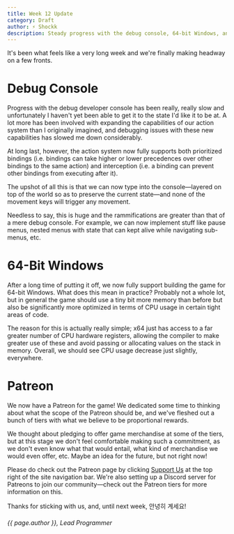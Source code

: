 ```yaml
---
title: Week 12 Update
category: Draft
author: ⚡ Shockk
description: Steady progress with the debug console, 64-bit Windows, and Patreon!
---
```


It's been what feels like a very long week and we're finally making headway on a few fronts.

# Debug Console

Progress with the debug developer console has been really, really slow and unfortunately I haven't yet been able to get it to the state I'd like it to be at. A lot more has been involved with expanding the capabilities of our action system than I originally imagined, and debugging issues with these new capabilities has slowed me down considerably.

At long last, however, the action system now fully supports both prioritized bindings (i.e. bindings can take higher or lower precedences over other bindings to the same action) and interception (i.e. a binding can prevent other bindings from executing after it).

The upshot of all this is that we can now type into the console—layered on top of the world so as to preserve the current state—and none of the movement keys will trigger any movement.

Needless to say, this is huge and the rammifications are greater than that of a mere debug console. For example, we can now implement stuff like pause menus, nested menus with state that can kept alive while navigating sub-menus, etc.

# 64-Bit Windows

After a long time of putting it off, we now fully support building the game for 64-bit Windows. What does this mean in practice? Probably not a whole lot, but in general the game should use a tiny bit more memory than before but also be significantly more optimized in terms of CPU usage in certain tight areas of code.

The reason for this is actually really simple; x64 just has access  to a far greater number of CPU hardware registers, allowing the compiler to make greater use of these and avoid passing or allocating values on the stack in memory. Overall, we should see CPU usage decrease just slightly, everywhere.

# Patreon

We now have a Patreon for the game! We dedicated some time to thinking about what the scope of the Patreon should be, and we've fleshed out a bunch of tiers with what we believe to be proportional rewards.

We thought about pledging to offer game merchandise at some of the tiers, but at this stage we don't feel comfortable making such a commitment, as we don't even know what that would entail, what kind of merchandise we would even offer, etc. Maybe an idea for the future, but not right now!

Please do check out the Patreon page by clicking [Support Us](https://patreon.com/mileskjeller) at the top right of the site navigation bar. We're also setting up a Discord server for Patreons to join our community—check out the Patreon tiers for more information on this.

Thanks for sticking with us, and, until next week, 안녕히 계세요!

###### {{ page.author }}, Lead Programmer
